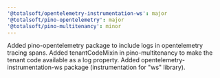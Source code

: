 ```yaml
---
'@totalsoft/opentelemetry-instrumentation-ws': major
'@totalsoft/pino-opentelemetry': major
'@totalsoft/pino-multitenancy': minor
---
```


Added pino-opentelemetry package to include logs in opentelemetry tracing spans. Added tenantCodeMixin in pino-multitenancy to make the tenant code available as a log property. Added opentelemetry-instrumentation-ws package (instrumentation for "ws" library).
